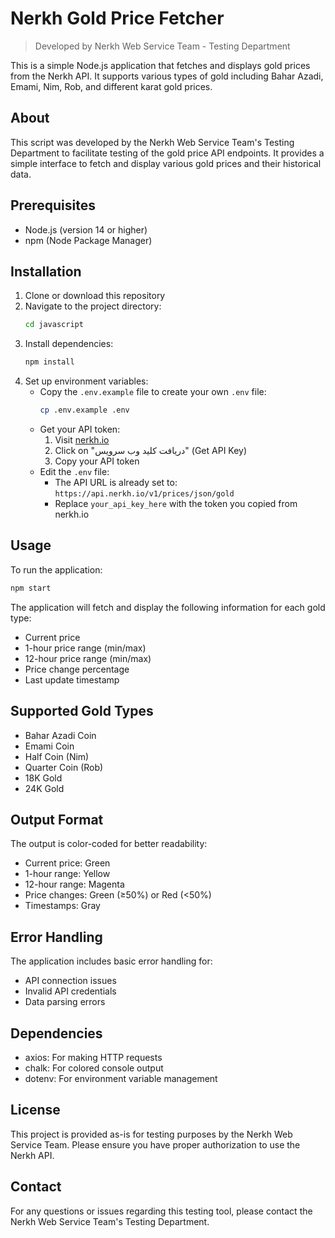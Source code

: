 # Nerkh Gold Price Fetcher

> Developed by Nerkh Web Service Team - Testing Department

This is a simple Node.js application that fetches and displays gold prices from the Nerkh API. It supports various types of gold including Bahar Azadi, Emami, Nim, Rob, and different karat gold prices.

## About

This script was developed by the Nerkh Web Service Team's Testing Department to facilitate testing of the gold price API endpoints. It provides a simple interface to fetch and display various gold prices and their historical data.

## Prerequisites

- Node.js (version 14 or higher)
- npm (Node Package Manager)

## Installation

1. Clone or download this repository
2. Navigate to the project directory:
   ```bash
   cd javascript
   ```
3. Install dependencies:
   ```bash
   npm install
   ```
4. Set up environment variables:
   - Copy the `.env.example` file to create your own `.env` file:
     ```bash
     cp .env.example .env
     ```
   - Get your API token:
     1. Visit [nerkh.io](https://nerkh.io/)
     2. Click on "دریافت کلید وب سرویس" (Get API Key)
     3. Copy your API token
   - Edit the `.env` file:
     - The API URL is already set to: `https://api.nerkh.io/v1/prices/json/gold`
     - Replace `your_api_key_here` with the token you copied from nerkh.io

## Usage

To run the application:

```bash
npm start
```

The application will fetch and display the following information for each gold type:
- Current price
- 1-hour price range (min/max)
- 12-hour price range (min/max)
- Price change percentage
- Last update timestamp

## Supported Gold Types

- Bahar Azadi Coin
- Emami Coin
- Half Coin (Nim)
- Quarter Coin (Rob)
- 18K Gold
- 24K Gold

## Output Format

The output is color-coded for better readability:
- Current price: Green
- 1-hour range: Yellow
- 12-hour range: Magenta
- Price changes: Green (≥50%) or Red (<50%)
- Timestamps: Gray

## Error Handling

The application includes basic error handling for:
- API connection issues
- Invalid API credentials
- Data parsing errors

## Dependencies

- axios: For making HTTP requests
- chalk: For colored console output
- dotenv: For environment variable management

## License

This project is provided as-is for testing purposes by the Nerkh Web Service Team. Please ensure you have proper authorization to use the Nerkh API.

## Contact

For any questions or issues regarding this testing tool, please contact the Nerkh Web Service Team's Testing Department. 